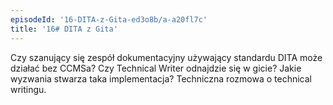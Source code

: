```yaml
---
episodeId: '16-DITA-z-Gita-ed3o8b/a-a20fl7c'
title: '16# DITA z Gita'
---
```


Czy szanujący się zespół dokumentacyjny używający standardu DITA może działać
bez CCMSa? Czy Technical Writer odnajdzie się w gicie? Jakie wyzwania stwarza
taka implementacja? Techniczna rozmowa o technical writingu.
